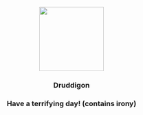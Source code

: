 <p align="center">
    <img src="https://raw.githubusercontent.com/PokeAPI/sprites/master/sprites/pokemon/621.png" width="150" height="150">
</p>
<h3 align="center"> <b>Druddigon</b></h3>
<h3 align="center">Have a terrifying day! (contains irony)</h3>
